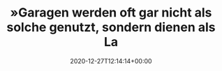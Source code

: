 ---
retweeted: false
source: <a href="http://twitter.com/download/android" rel="nofollow">Twitter for Android</a>
entities:
  hashtags: []
  symbols: []
  user_mentions: []
  urls:
  - url: https://t.co/rwTMw6ZmWl
    expanded_url: https://www.zeit.de/mobilitaet/2020-12/strassenverkehr-parkplaetze-parkplatznot-gebuehren-garagen-ruhender-verkehr
    display_url: zeit.de/mobilitaet/202…
    indices:
    - '220'
    - '243'
display_text_range:
- '0'
- '243'
favorite_count: '1'
id_str: '1343168307965399042'
truncated: false
retweet_count: '1'
id: '1343168307965399042'
possibly_sensitive: false
created_at: Sun Dec 27 12:14:14 +0000 2020
favorited: false
full_text: "»Garagen werden oft gar nicht als solche genutzt, sondern dienen als Lagerstätte
  fürs Gerümpel, die Fahrräder oder stehen einfach leer, weil die dicken SUV von heute
  nicht mehr in die schmalen Garagen von früher passen«"
lang: de
quote_url: https://www.zeit.de/mobilitaet/2020-12/strassenverkehr-parkplaetze-parkplatznot-gebuehren-garagen-ruhender-verkehr
tags:
- pesos/twitter
date: '2020-12-27T12:14:14+00:00'
src: https://twitter.com/bascht/status/1343168307965399042
original_url: https://twitter.com/bascht/status/1343168307965399042
type: twitter_tweet
text: "»Garagen werden oft gar nicht als solche genutzt, sondern dienen als Lagerstätte
  fürs Gerümpel, die Fahrräder oder stehen einfach leer, weil die dicken SUV von heute
  nicht mehr in die schmalen Garagen von früher passen«"
title: "»Garagen werden oft gar nicht als solche genutzt, sondern dienen als La"

---